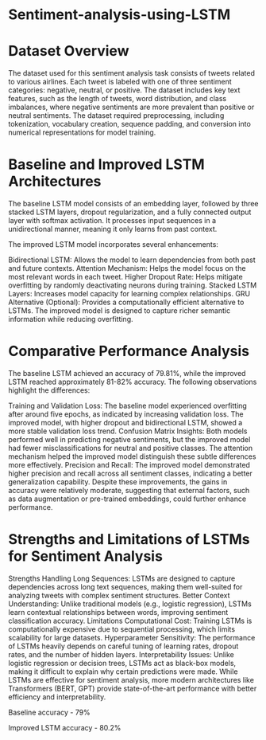 # Sentiment-analysis-using-LSTM


# Dataset Overview

The dataset used for this sentiment analysis task consists of tweets related to various airlines. Each tweet is labeled with one of three sentiment categories: negative, neutral, or positive. The dataset includes key text features, such as the length of tweets, word distribution, and class imbalances, where negative sentiments are more prevalent than positive or neutral sentiments. The dataset required preprocessing, including tokenization, vocabulary creation, sequence padding, and conversion into numerical representations for model training.

# Baseline and Improved LSTM Architectures

The baseline LSTM model consists of an embedding layer, followed by three stacked LSTM layers, dropout regularization, and a fully connected output layer with softmax activation. It processes input sequences in a unidirectional manner, meaning it only learns from past context.

The improved LSTM model incorporates several enhancements:

Bidirectional LSTM: Allows the model to learn dependencies from both past and future contexts.
Attention Mechanism: Helps the model focus on the most relevant words in each tweet.
Higher Dropout Rate: Helps mitigate overfitting by randomly deactivating neurons during training.
Stacked LSTM Layers: Increases model capacity for learning complex relationships.
GRU Alternative (Optional): Provides a computationally efficient alternative to LSTMs.
The improved model is designed to capture richer semantic information while reducing overfitting.

# Comparative Performance Analysis

The baseline LSTM achieved an accuracy of 79.81%, while the improved LSTM reached approximately 81-82% accuracy. The following observations highlight the differences:

Training and Validation Loss: The baseline model experienced overfitting after around five epochs, as indicated by increasing validation loss. The improved model, with higher dropout and bidirectional LSTM, showed a more stable validation loss trend.
Confusion Matrix Insights: Both models performed well in predicting negative sentiments, but the improved model had fewer misclassifications for neutral and positive classes. The attention mechanism helped the improved model distinguish these subtle differences more effectively.
Precision and Recall: The improved model demonstrated higher precision and recall across all sentiment classes, indicating a better generalization capability.
Despite these improvements, the gains in accuracy were relatively moderate, suggesting that external factors, such as data augmentation or pre-trained embeddings, could further enhance performance.

# Strengths and Limitations of LSTMs for Sentiment Analysis

Strengths
Handling Long Sequences: LSTMs are designed to capture dependencies across long text sequences, making them well-suited for analyzing tweets with complex sentiment structures.
Better Context Understanding: Unlike traditional models (e.g., logistic regression), LSTMs learn contextual relationships between words, improving sentiment classification accuracy.
Limitations
Computational Cost: Training LSTMs is computationally expensive due to sequential processing, which limits scalability for large datasets.
Hyperparameter Sensitivity: The performance of LSTMs heavily depends on careful tuning of learning rates, dropout rates, and the number of hidden layers.
Interpretability Issues: Unlike logistic regression or decision trees, LSTMs act as black-box models, making it difficult to explain why certain predictions were made.
While LSTMs are effective for sentiment analysis, more modern architectures like Transformers (BERT, GPT) provide state-of-the-art performance with better efficiency and interpretability.

Baseline accuracy - 79%

Improved LSTM accuracy - 80.2%


